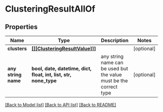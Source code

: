 # ClusteringResultAllOf


## Properties
Name | Type | Description | Notes
------------ | ------------- | ------------- | -------------
**clusters** | [**[[[ClusteringResultValue]]]**](ClusteringResultValue.md) |  | [optional] 
**any string name** | **bool, date, datetime, dict, float, int, list, str, none_type** | any string name can be used but the value must be the correct type | [optional]

[[Back to Model list]](../README.md#documentation-for-models) [[Back to API list]](../README.md#documentation-for-api-endpoints) [[Back to README]](../README.md)


